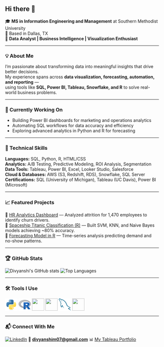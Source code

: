 ## Hi there 👋

🎓 **MS in Information Engineering and Management** at Southern Methodist University  
📍 Based in Dallas, TX  
💼 **Data Analyst | Business Intelligence | Visualization Enthusiast**

---

### 💡 About Me
I’m passionate about transforming data into meaningful insights that drive better decisions.  
My experience spans across **data visualization, forecasting, automation, and reporting** —  
using tools like **SQL, Power BI, Tableau, Snowflake, and R** to solve real-world business problems.

---

### 🔭 Currently Working On
- Building Power BI dashboards for marketing and operations analytics  
- Automating SQL workflows for data accuracy and efficiency  
- Exploring advanced analytics in Python and R for forecasting

---

### 🧰 Technical Skills
**Languages:** SQL, Python, R, HTML/CSS  
**Analytics:** A/B Testing, Predictive Modeling, ROI Analysis, Segmentation  
**Data Tools:** Tableau, Power BI, Excel, Looker Studio, Salesforce  
**Cloud & Databases:** AWS (S3, Redshift, RDS), Snowflake, SQL Server  
**Certifications:** SQL (University of Michigan), Tableau (UC Davis), Power BI (Microsoft)

---

### 📈 Featured Projects
🔹 [HR Analytics Dashboard](https://public.tableau.com/app/profile/divyanshi.mishra4171/vizzes) — Analyzed attrition for 1,470 employees to identify churn drivers.  
🔹 [Spaceship Titanic Classification (R)](https://github.com/yourusername/Spaceship-Titanic-Classification) — Built SVM, KNN, and Naive Bayes models achieving ~80% accuracy.  
🔹 [Forecasting Model in R](https://github.com/yourusername/Forecasting-Model) — Time-series analysis predicting demand and no-show patterns.  

---

### 🏆 GitHub Stats
![Divyanshi's GitHub stats](https://github-readme-stats.vercel.app/api?username=divyanshimishra&show_icons=true&theme=tokyonight)
![Top Languages](https://github-readme-stats.vercel.app/api/top-langs/?username=divyanshimishra&layout=compact&theme=tokyonight)

---

### 🛠️ Tools I Use
<img src="https://raw.githubusercontent.com/devicons/devicon/master/icons/python/python-original.svg" width="40" height="40"/> 
<img src="https://raw.githubusercontent.com/devicons/devicon/master/icons/r/r-original.svg" width="40" height="40"/> 
<img src="https://raw.githubusercontent.com/devicons/devicon/master/icons/tableau/tableau-original.svg" width="40" height="40"/> 
<img src="https://raw.githubusercontent.com/devicons/devicon/master/icons/powerbi/powerbi-original.svg" width="40" height="40"/> 
<img src="https://raw.githubusercontent.com/devicons/devicon/master/icons/mysql/mysql-original.svg" width="40" height="40"/> 
<img src="https://raw.githubusercontent.com/devicons/devicon/master/icons/aws/aws-original.svg" width="40" height="40"/> 

---

### 📬 Connect With Me
[![LinkedIn](https://img.shields.io/badge/LinkedIn-blue?style=for-the-badge&logo=linkedin)](https://linkedin.com/in/divyanshiimishra)
📧 **divyanshim07@gmail.com**
📊 [My Tableau Portfolio](https://public.tableau.com/app/profile/divyanshi.mishra4171/vizzes)
<!--
**divyanshicodes/divyanshicodes** is a ✨ _special_ ✨ repository because its `README.md` (this file) appears on your GitHub profile.

Here are some ideas to get you started:

- 🔭 I’m currently working on ...
- 🌱 I’m currently learning ...
- 👯 I’m looking to collaborate on ...
- 🤔 I’m looking for help with ...
- 💬 Ask me about ...
- 📫 How to reach me: ...
- 😄 Pronouns: ...
- ⚡ Fun fact: ...
-->
